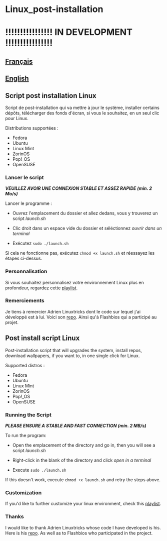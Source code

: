# Linux_post-installation

# **!!!!!!!!!!!!!!!! IN DEVELOPMENT !!!!!!!!!!!!!!!!**

## [Français](#script-post-installation-linux)

## [English](#post-install-script-linux)

## **Script post installation Linux**

Script de post-installation qui va mettre à jour le système, installer certains dépôts, télécharger des fonds d'écran, si vous le souhaitez, en un seul clic pour Linux.

Distributions supportées :

- Fedora
- Ubuntu
- Linux Mint
- ZorinOS
- Pop!_OS
- OpenSUSE

### **Lancer le script**

**_VEUILLEZ AVOIR UNE CONNEXION STABLE ET ASSEZ RAPIDE (min. 2 Mo/s)_**

Lancer le programme :

- Ouvrez l'emplacement du dossier et allez dedans, vous y trouverez un script _launch.sh_

- Clic droit dans un espace vide du dossier et séléctionnez _ouvrir dans un terminal_

- Exécutez `sudo ./launch.sh`

Si cela ne fonctionne pas, exécutez `chmod +x launch.sh` et réessayez les étapes ci-dessus.

### **Personnalisation**

Si vous souhaitez personnalisez votre environnement Linux plus en profondeur, regardez cette [playlist](https://youtube.com/playlist?list=PL-xp5bZmT8148dNSbLTQBhEntfp_HeXfu&si=HTQfktPsC7zkXVnr).

### **Remerciements**

Je tiens à remercier Adrien Linuxtricks dont le code sur lequel j'ai développé est à lui. Voici son [repo](https://github.com/aaaaadrien/linux-postinst). Ainsi qu'à Flashbios qui a participé au projet.

## **Post install script Linux**

Post-installation script that will upgrades the system, install repos, download wallpapers, if you want to, in one single click for Linux.

Supported distros :

- Fedora
- Ubuntu
- Linux Mint
- ZorinOS
- Pop!_OS
- OpenSUSE

### **Running the Script**

**_PLEASE ENSURE A STABLE AND FAST CONNECTION (min. 2 MB/s)_**

To run the program:

- Open the emplacement of the directory and go in, then you will see a script _launch.sh_

- Right-click in the blank of the directory and click _open in a terminal_

- Execute `sudo ./launch.sh`

If this doesn't work, execute `chmod +x launch.sh` and retry the steps above.

### **Customization**

If you'd like to further customize your linux environment, check this [playlist](https://youtube.com/playlist?list=PL-xp5bZmT8148dNSbLTQBhEntfp_HeXfu&si=HTQfktPsC7zkXVnr).

### **Thanks**

I would like to thank Adrien Linuxtricks whose code I have developed is his. Here is his [repo](https://github.com/aaaaadrien/linux-postinst). As well as to Flashbios who participated in the project.
